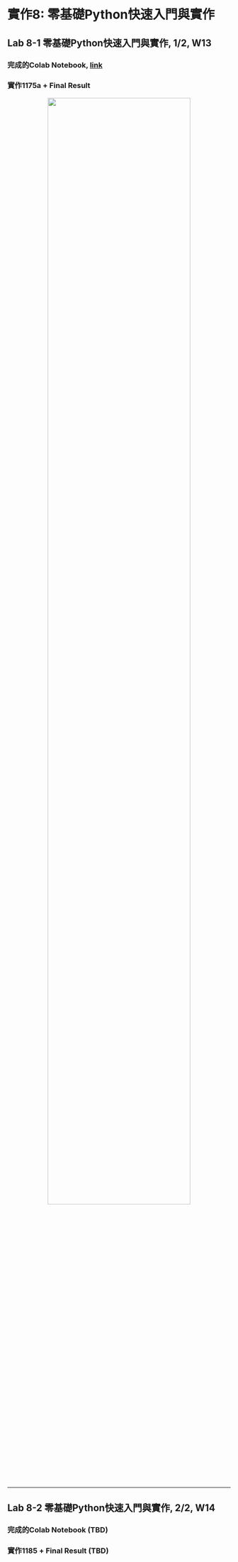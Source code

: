 # 實作8: 零基礎Python快速入門與實作

## Lab 8-1 零基礎Python快速入門與實作, 1/2, W13

### 完成的Colab Notebook, [link](https://github.com/Grace-TA/ES-Fall2021/blob/main/Lab8_Python/QuickPython1.ipynb)

### 實作1175a + Final Result

<div align="center">
     <img 
      src="https://user-images.githubusercontent.com/89304181/141648771-c537c6e3-5dbe-432a-8d4e-df2b0158b3b4.png" 
      width="80%" height="80%">
    </div>

---

## Lab 8-2 零基礎Python快速入門與實作, 2/2, W14

### 完成的Colab Notebook (TBD)

### 實作1185 + Final Result (TBD)


